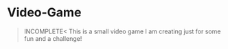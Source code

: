 # Video-Game
> INCOMPLETE< This is a small video game I am creating just for some fun and a challenge!

